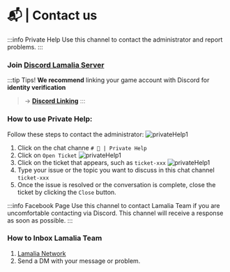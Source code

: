 # 📬 | Contact us
<!-- Private Help EN -->
<!-- Voyl_x 240908 -->

:::info Private Help
Use this channel to contact the administrator and report problems.
:::

### Join [Discord Lamalia Server](https://discord.gg/pH7P23uVSu)

:::tip Tips!
**We recommend** linking your game account with Discord for **identity verification**
>-> [**Discord Linking**](../quality_of_life/discord.md)
:::

### How to use Private Help:
Follow these steps to contact the administrator:
![privateHelp1](/img/doc/privateChat/DC_PrivteHelp_1.png)
1. Click on the chat channe `# 📩 | Private Help`
2. Click on `Open Ticket`
![privateHelp1](/img/doc/privateChat/DC_PrivteHelp_2.png)
3. Click on the ticket that appears, such as `ticket-xxx`
![privateHelp1](/img/doc/privateChat/DC_PrivteHelp_3.png)
4. Type your issue or the topic you want to discuss in this chat channel `ticket-xxx`
5. Once the issue is resolved or the conversation is complete, <green>close the ticket</green> by clicking the <red>`Close`</red> button.


:::info Facebook Page
Use this channel to contact Lamalia Team if you are uncomfortable contacting via Discord. This channel will receive a response as soon as possible.
:::

### How to Inbox Lamalia Team
1. [Lamalia Network](https://www.facebook.com/profile.php?id=61556568863338)
2. Send a DM with your message or problem.
